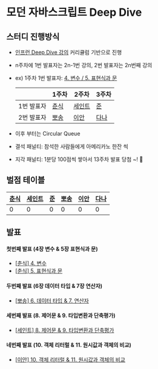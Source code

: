 # 모던 자바스크립트 Deep Dive 

## 스터디 진행방식

- [인프런 Deep Dive 강의](https://www.inflearn.com/course/%EB%AA%A8%EB%8D%98-%EC%9E%90%EB%B0%94%EC%8A%A4%ED%81%AC%EB%A6%BD%ED%8A%B8-%EB%94%A5%EB%8B%A4%EC%9D%B4%EB%B8%8C) 커리큘럼 기반으로 진행

- n주차에 1번 발표자는 2n-1번 강의, 2번 발표자는 2n번째 강의
- ex) 1주차 1번 발표자: [4. 변수 / 5. 표현식과 문](https://www.inflearn.com/course/%EB%AA%A8%EB%8D%98-%EC%9E%90%EB%B0%94%EC%8A%A4%ED%81%AC%EB%A6%BD%ED%8A%B8-%EB%94%A5%EB%8B%A4%EC%9D%B4%EB%B8%8C/lecture/95632?tab=curriculum)

  |          | 1주차 | 2주차 | 3주차 |
  |----------|-|-|-|
  | 1번 발표자 | [춘식](https://github.com/jiseung-kang)|[세인트](https://github.com/Seongtaek-H)|[준](https://github.com/junghyeonsu)|
  | 2번 발표자 | [뽀송](https://github.com/i4song)|[이안](https://github.com/useonglee)|[다나](https://github.com/deli-ght)|

- 이후 부터는 Circular Queue

- 결석 패널티: 참석한 사람들에게 아메리카노 한잔 씩
- 지각 패널티: 1분당 100점씩 쌓아서 13주차 발표 당첨 ~! 🥳

## 벌점 테이블
|[춘식](https://github.com/jiseung-kang)|[세인트](https://github.com/Seongtaek-H)|[준](https://github.com/junghyeonsu)|[뽀송](https://github.com/i4song)|[이안](https://github.com/useonglee)|[다나](https://github.com/deli-ght)|
|-|-|-|-|-|-|
|0|0|0|0|0|0|

## 발표

#### 첫번째 발표 (4장 변수 & 5장 표현식과 문)

- [[춘식] 4. 변수](https://velog.io/@jiseung/%EB%B3%80%EC%88%98)
- [[춘식] 5. 표현식과 문](https://velog.io/@jiseung/%ED%91%9C%ED%98%84%EC%8B%9D%EA%B3%BC-%EB%AC%B8)

#### 두번째 발표 (6장 데이터 타입 & 7장 연산자)

- [[뽀송] 6. 데이터 타입 & 7. 연산자](https://velog.io/@dnr6054/data-type-and-operator)

#### 세번째 발표 (8. 제어문 & 9. 타입변환과 단축평가)

- [[세인트] 8. 제어문 & 9. 타입변환과 단축평가](https://github.com/PPO-F-MAN/modern-javascript-deep-dive/blob/c14d594abc6576cd8cd15406b7412feb3c20ee9c/03\)%208.%20%EC%A0%9C%EC%96%B4%EB%AC%B8%20&%209.%20%ED%83%80%EC%9E%85%EB%B3%80%ED%99%98%EA%B3%BC%20%EB%8B%A8%EC%B6%95%ED%8F%89%EA%B0%80/saint.md)

#### 네번째 발표 (10. 객체 리터럴 & 11. 원시값과 객체의 비교)

- [[이안] 10. 객체 리터럴 & 11. 원시값과 객체의 비교](https://www.useonglee.dev/blog/%EA%B0%9D%EC%B2%B4-%EB%A6%AC%ED%84%B0%EB%9F%B4&%EC%9B%90%EC%8B%9C%EA%B0%92%EA%B3%BC-%EA%B0%9D%EC%B2%B4%EC%9D%98-%EB%B9%84%EA%B5%90)

